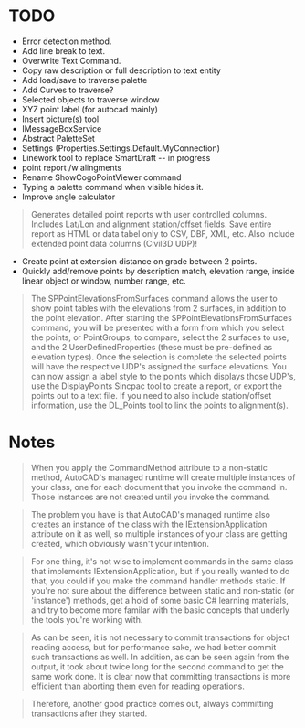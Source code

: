 # TODO

* Error detection method.
* Add line break to text.
* Overwrite Text Command.
* Copy raw description or full description to text entity
* Add load/save to traverse palette
* Add Curves to traverse?
* Selected objects to traverse window
* XYZ point label (for autocad mainly)
* Insert picture(s) tool
* IMessageBoxService
* Abstract PaletteSet
* Settings (Properties.Settings.Default.MyConnection)
* Linework tool to replace SmartDraft -- in progress
* point report /w alingments
* Rename ShowCogoPointViewer command
* Typing a palette command when visible hides it.
* Improve angle calculator
> Generates detailed point reports with user controlled columns.  Includes Lat/Lon and alignment station/offset fields. 
Save entire report as HTML or data tabel only to CSV, DBF, XML, etc.  Also include extended point data columns (Civil3D UDP)!

* Create point at extension distance on grade between 2 points.
* Quickly add/remove points by description match, elevation range, inside linear object or window, number range, etc.

> The SPPointElevationsFromSurfaces command allows the user to show point tables with the elevations from 2 surfaces, in addition to the point elevation.
After starting the SPPointElevationsFromSurfaces command, you will be presented with a form from which you select the points, or PointGroups, to compare, 
select the 2 surfaces to use, and the 2 UserDefinedProperties (these must be pre-defined as elevation types).
Once the selection is complete the selected points will have the respective UDP's assigned the surface elevations. You can now assign a label style to 
the points which displays those UDP's, use the DisplayPoints Sincpac tool to create a report, or export the points out to a text file. If you need to 
also include station/offset information, use the DL_Points tool to link the points to alignment(s).


# Notes

> When you apply the CommandMethod attribute to a non-static method, AutoCAD's
managed runtime will create multiple instances of your class, one for each
document that you invoke the command in. Those instances are not created until
you invoke the command.

> The problem you have is that AutoCAD's managed runtime also creates an instance
of the class with the IExtensionApplication attribute on it as well, so multiple
instances of your class are getting created, which obviously wasn't your
intention.

> For one thing, it's not wise to implement commands in the same class that
implements IExtensionApplication, but if you really wanted to do that, you could
if you make the command handler methods static. If you're not sure about the
difference between static and non-static (or 'instance') methods, get a hold of
some basic C# learning materials, and try to become more familar with the basic
concepts that underly the tools you're working with.

> As can be seen, it is not necessary to commit transactions for object reading access, 
but for performance sake, we had better commit such transactions as well. In addition, 
as can be seen again from the output, it took about twice long for the second command 
to get the same work done. It is clear now that committing transactions is more efficient 
than aborting them even for reading operations.

> Therefore, another good practice comes out, always committing transactions after they started.
